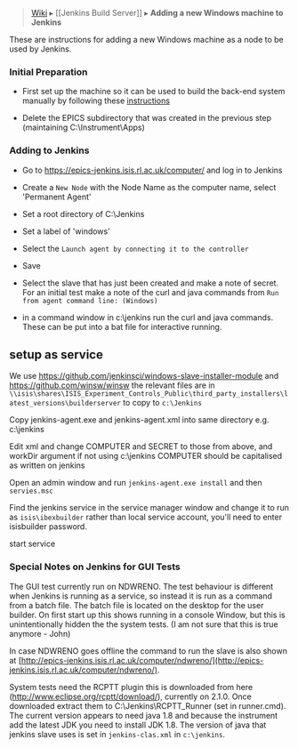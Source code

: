 > [Wiki](Home) ▸ [[Jenkins Build Server]] ▸ **Adding a new Windows machine to Jenkins**

These are instructions for adding a new Windows machine as a node to be used by Jenkins.

### Initial Preparation

* First set up the machine so it can be used to build the back-end system manually by following these [instructions](First-time-installing-and-building-(Windows))

* Delete the EPICS subdirectory that was created in the previous step (maintaining C:\Instrument\Apps)

### Adding to Jenkins

* Go to ​https://epics-jenkins.isis.rl.ac.uk/computer/ and log in to Jenkins

* Create a `New Node` with the Node Name as the computer name, select 'Permanent Agent'

* Set a root directory of C:\Jenkins

* Set a label of 'windows'

* Select the `Launch agent by connecting it to the controller`

* Save

* Select the slave that has just been created and make a note of secret. For an initial test make a note of the curl and java commands from `Run from agent command line: (Windows)`

* in a command window in c:\jenkins run the curl and java commands. These can be put into a bat file for interactive running.

## setup as service

We use https://github.com/jenkinsci/windows-slave-installer-module and https://github.com/winsw/winsw the relevant files are in 
`\\isis\shares\ISIS_Experiment_Controls_Public\third_party_installers\latest_versions\builderserver` to copy to `c:\Jenkins`   

Copy jenkins-agent.exe and jenkins-agent.xml into same directory e.g. c:\jenkins

Edit xml and change COMPUTER and SECRET to those from above, and workDir argument if not using c:\jenkins
COMPUTER should be capitalised as written on jenkins 

Open an admin window and run `jenkins-agent.exe install` and then `servies.msc`

Find the jenkins service in the service manager window and change it to run as `isis\ibexbuilder` rather than local service account, you'll need to enter isisbuilder password.

start service 

<a name="jenkins_gui_tests"></a>
### Special Notes on Jenkins for GUI Tests

The GUI test currently run on NDWRENO. The test behaviour is different when Jenkins is running as a service, so instead it is run as a command from a batch file. The batch file is located on the desktop for the user builder. On first start up this shows running in a console Window, but this is unintentionally hidden the the system tests. (I am not sure that this is true anymore - John)

In case NDWRENO goes offline the command to run the slave is also shown at [http://epics-jenkins.isis.rl.ac.uk/computer/ndwreno/](http://epics-jenkins.isis.rl.ac.uk/computer/ndwreno/).

System tests need the RCPTT plugin this is downloaded from here (http://www.eclipse.org/rcptt/download/), currently on 2.1.0. Once downloaded extract them to C:\Jenkins\RCPTT_Runner (set in runner.cmd). The current version appears to need java 1.8 and because the instrument add the latest JDK you need to install JDK 1.8. The version of java that jenkins slave uses is set in `jenkins-clas.xml` in `c:\jenkins`.